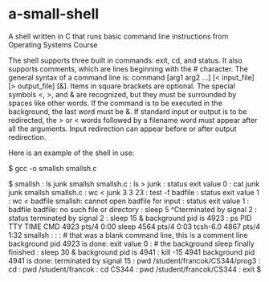 # a-small-shell
A shell written in C that runs basic command line instructions from Operating Systems Course  

The shell supports three built in commands: exit, cd, and status. It also supports comments, which are lines beginning with the # 
character. The general syntax of a command line is: command [arg1 arg2 ...] [&lt; input_file] [&gt; output_file] [&amp;]. Items in 
square brackets are optional. The special symbols &lt;, &gt;, and &amp; are recognized, but they must be surrounded by spaces like 
other words. If the command is to be executed in the background, the last word must be &amp;. If standard input or output is to be 
redirected, the &gt; or &lt; words followed by a filename word must appear after all the arguments. Input redirection can appear 
before or after output redirection.

Here is an example of the shell in use:

$ gcc -o smallsh smallsh.c

$ smallsh
: ls
junk smallsh smallsh.c
: ls &gt; junk
: status
exit value 0
: cat junk
junk
smallsh
smallsh.c
: wc &lt; junk
3 3 23
: test -f badfile
: status
exit value 1
: wc &lt; badfile
smallsh: cannot open badfile for input
: status
exit value 1
: badfile
badfile: no such file or directory
: sleep 5
^Cterminated by signal 2
: status
terminated by signal 2
: sleep 15 &amp;
background pid is 4923
: ps
PID TTY TIME CMD
4923 pts/4 0:00 sleep
4564 pts/4 0:03 tcsh-6.0
4867 pts/4 1:32 smallsh
:
:
: # that was a blank command line, this is a comment line
background pid 4923 is done: exit value 0
: # the background sleep finally finished
: sleep 30 &amp;
background pid is 4941
: kill -15 4941
background pid 4941 is done: terminated by signal 15
: pwd
/student/francok/CS344/prog3
: cd
: pwd
/student/francok
: cd CS344
: pwd
/student/francok/CS344
: exit
$
